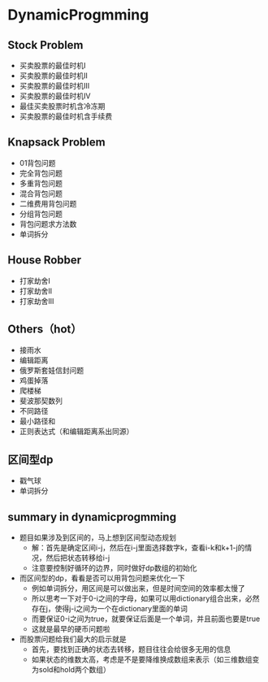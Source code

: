 # DynamicProgmming

## Stock Problem

- 买卖股票的最佳时机I
- 买卖股票的最佳时机II
- 买卖股票的最佳时机III
- 买卖股票的最佳时机IV
- 最佳买卖股票时机含冷冻期
- 买卖股票的最佳时机含手续费



## Knapsack Problem

- 01背包问题
- 完全背包问题
- 多重背包问题
- 混合背包问题
- 二维费用背包问题
- 分组背包问题
- 背包问题求方法数
- 单词拆分



## House Robber

- 打家劫舍I
- 打家劫舍II
- 打家劫舍III



## Others（hot）

- 接雨水
- 编辑距离
- 俄罗斯套娃信封问题
- 鸡蛋掉落
- 爬楼梯
- 斐波那契数列
- 不同路径
- 最小路径和
- 正则表达式（和编辑距离系出同源）



## 区间型dp

- 戳气球
- 单词拆分



## summary in dynamicprogmming

- 题目如果涉及到区间的，马上想到区间型动态规划
  - 解：首先是确定区间i-j，然后在i-j里面选择数字k，查看i-k和k+1-j的情况，然后把状态转移给i-j
  - 注意要控制好循环的边界，同时做好dp数组的初始化
- 而区间型的dp，看看是否可以用背包问题来优化一下
  - 例如单词拆分，用区间是可以做出来，但是时间空间的效率都太慢了
  - 所以思考一下对于0-i之间的字母，如果可以用dictionary组合出来，必然存在j，使得j-i之间为一个在dictionary里面的单词
  - 而要保证0-i之间为true，就要保证后面是一个单词，并且前面也要是true
  - 这就是最早的硬币问题啦
- 而股票问题给我们最大的启示就是
  - 首先，要找到正确的状态去转移，题目往往会给很多无用的信息
  - 如果状态的维数太高，考虑是不是要降维换成数组来表示（如三维数组变为sold和hold两个数组）

